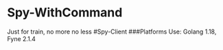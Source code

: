 # Spy-WithCommand
Just for train, no more no less
#Spy-Client 
###Platforms
Use: Golang 1.18, Fyne 2.1.4

